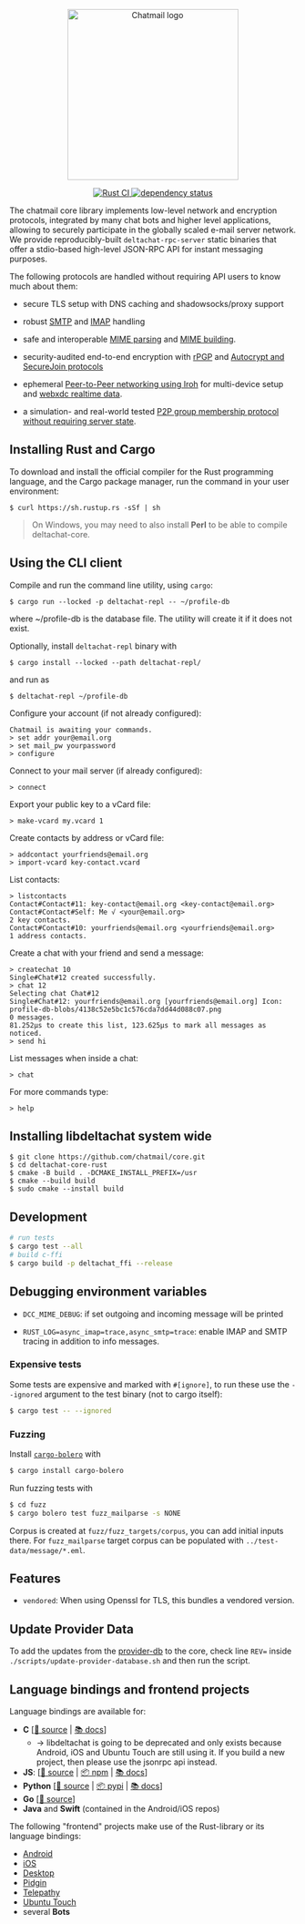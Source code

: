 <p align="center">
<img alt="Chatmail logo" src="https://github.com/user-attachments/assets/25742da7-a837-48cd-a503-b303af55f10d" width="300" style="float:middle;" />
</p>

<p align="center">
  <a href="https://github.com/chatmail/core/actions/workflows/ci.yml">
    <img alt="Rust CI" src="https://github.com/chatmail/core/actions/workflows/ci.yml/badge.svg">
  </a>
  <a href="https://deps.rs/repo/github/chatmail/core">
    <img alt="dependency status" src="https://deps.rs/repo/github/chatmail/core/status.svg">
  </a>
</p>

The chatmail core library implements low-level network and encryption protocols, 
integrated by many chat bots and higher level applications, 
allowing to securely participate in the globally scaled e-mail server network. 
We provide reproducibly-built `deltachat-rpc-server` static binaries
that offer a stdio-based high-level JSON-RPC API for instant messaging purposes. 

The following protocols are handled without requiring API users to know much about them: 

- secure TLS setup with DNS caching and shadowsocks/proxy support 

- robust [SMTP](https://github.com/chatmail/async-imap) 
  and [IMAP](https://github.com/chatmail/async-smtp) handling

- safe and interoperable [MIME parsing](https://github.com/staktrace/mailparse) 
  and [MIME building](https://github.com/stalwartlabs/mail-builder). 

- security-audited end-to-end encryption with [rPGP](https://github.com/rpgp/rpgp)
  and [Autocrypt and SecureJoin protocols](https://securejoin.rtfd.io)

- ephemeral [Peer-to-Peer networking using Iroh](https://iroh.computer) for multi-device setup and
  [webxdc realtime data](https://delta.chat/en/2024-11-20-webxdc-realtime). 

- a simulation- and real-world tested [P2P group membership
  protocol without requiring server state](https://github.com/chatmail/models/tree/main/group-membership). 


## Installing Rust and Cargo

To download and install the official compiler for the Rust programming language, and the Cargo package manager, run the command in your user environment:

```
$ curl https://sh.rustup.rs -sSf | sh
```

> On Windows, you may need to also install **Perl** to be able to compile deltachat-core.

## Using the CLI client

Compile and run the command line utility, using `cargo`:

```
$ cargo run --locked -p deltachat-repl -- ~/profile-db
```
where ~/profile-db is the database file. The utility will create it if it does not exist.

Optionally, install `deltachat-repl` binary with
```
$ cargo install --locked --path deltachat-repl/
```
and run as
```
$ deltachat-repl ~/profile-db
```

Configure your account (if not already configured):

```
Chatmail is awaiting your commands.
> set addr your@email.org
> set mail_pw yourpassword
> configure
```

Connect to your mail server (if already configured):

```
> connect
```

Export your public key to a vCard file:

```
> make-vcard my.vcard 1
```

Create contacts by address or vCard file:

```
> addcontact yourfriends@email.org
> import-vcard key-contact.vcard
```

List contacts:

```
> listcontacts
Contact#Contact#11: key-contact@email.org <key-contact@email.org>
Contact#Contact#Self: Me √ <your@email.org>
2 key contacts.
Contact#Contact#10: yourfriends@email.org <yourfriends@email.org>
1 address contacts.
```

Create a chat with your friend and send a message:

```
> createchat 10
Single#Chat#12 created successfully.
> chat 12
Selecting chat Chat#12
Single#Chat#12: yourfriends@email.org [yourfriends@email.org] Icon: profile-db-blobs/4138c52e5bc1c576cda7dd44d088c07.png
0 messages.
81.252µs to create this list, 123.625µs to mark all messages as noticed.
> send hi
```

List messages when inside a chat:

```
> chat
```

For more commands type:

```
> help
```

## Installing libdeltachat system wide

```
$ git clone https://github.com/chatmail/core.git
$ cd deltachat-core-rust
$ cmake -B build . -DCMAKE_INSTALL_PREFIX=/usr
$ cmake --build build
$ sudo cmake --install build
```

## Development

```sh
# run tests
$ cargo test --all
# build c-ffi
$ cargo build -p deltachat_ffi --release
```

## Debugging environment variables 

- `DCC_MIME_DEBUG`: if set outgoing and incoming message will be printed 

- `RUST_LOG=async_imap=trace,async_smtp=trace`: enable IMAP and
SMTP tracing in addition to info messages.

### Expensive tests

Some tests are expensive and marked with `#[ignore]`, to run these
use the `--ignored` argument to the test binary (not to cargo itself):
```sh
$ cargo test -- --ignored
```

### Fuzzing

Install [`cargo-bolero`](https://github.com/camshaft/bolero) with
```sh
$ cargo install cargo-bolero
```

Run fuzzing tests with
```sh
$ cd fuzz
$ cargo bolero test fuzz_mailparse -s NONE
```

Corpus is created at `fuzz/fuzz_targets/corpus`,
you can add initial inputs there.
For `fuzz_mailparse` target corpus can be populated with
`../test-data/message/*.eml`.

## Features

- `vendored`: When using Openssl for TLS, this bundles a vendored version.

## Update Provider Data

To add the updates from the
[provider-db](https://github.com/chatmail/provider-db) to the core,
check line `REV=` inside `./scripts/update-provider-database.sh`
and then run the script.

## Language bindings and frontend projects

Language bindings are available for:

- **C** \[[📂 source](./deltachat-ffi) | [📚 docs](https://c.delta.chat)\]
   - -> libdeltachat is going to be deprecated and only exists because Android, iOS and Ubuntu Touch are still using it. If you build a new project, then please use the jsonrpc api instead.
- **JS**: \[[📂 source](./deltachat-rpc-client) | [📦 npm](https://www.npmjs.com/package/@deltachat/jsonrpc-client) | [📚 docs](https://js.jsonrpc.delta.chat/)\]
- **Python** \[[📂 source](./python) | [📦 pypi](https://pypi.org/project/deltachat) | [📚 docs](https://py.delta.chat)\]
- **Go** \[[📂 source](https://github.com/deltachat/deltachat-rpc-client-go/)\]
- **Java** and **Swift** (contained in the Android/iOS repos)

The following "frontend" projects make use of the Rust-library
or its language bindings:

- [Android](https://github.com/deltachat/deltachat-android)
- [iOS](https://github.com/deltachat/deltachat-ios)
- [Desktop](https://github.com/deltachat/deltachat-desktop)
- [Pidgin](https://code.ur.gs/lupine/purple-plugin-delta/)
- [Telepathy](https://code.ur.gs/lupine/telepathy-padfoot/)
- [Ubuntu Touch](https://codeberg.org/lk108/deltatouch)
- several **Bots**
